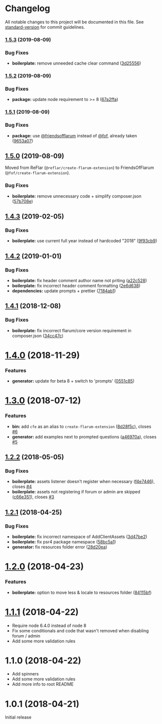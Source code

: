 # Changelog

All notable changes to this project will be documented in this file. See [standard-version](https://github.com/conventional-changelog/standard-version) for commit guidelines.

### [1.5.3](https://github.com/FriendsOfFlarum/extension-generator/compare/v1.5.2...v1.5.3) (2019-08-09)


### Bug Fixes

* **boilerplate:** remove unneeded cache clear command ([3d25556](https://github.com/FriendsOfFlarum/extension-generator/commit/3d25556))

### [1.5.2](https://github.com/FriendsOfFlarum/extension-generator/compare/v1.5.1...v1.5.2) (2019-08-09)


### Bug Fixes

* **package:** update node requirement to >= 8 ([67a2ffa](https://github.com/FriendsOfFlarum/extension-generator/commit/67a2ffa))

### [1.5.1](https://github.com/FriendsOfFlarum/extension-generator/compare/v1.5.0...v1.5.1) (2019-08-09)


### Bug Fixes

* **package:** use [@friendsofflarum](https://github.com/friendsofflarum) instead of [@fof](https://github.com/fof), already taken ([9653a07](https://github.com/FriendsOfFlarum/extension-generator/commit/9653a07))

## [1.5.0](https://github.com/FriendsOfFlarum/extension-generator/compare/v1.4.3...v1.5.0) (2019-08-09)

Moved from ReFlar (`@reflar/create-flarum-extension`) to FriendsOfFlarum (`@fof/create-flarum-extension`).

### Bug Fixes

* **boilerplate:** remove unnecessary code + simplify composer.json ([57b708e](https://github.com/FriendsOfFlarum/extension-generator/commit/57b708e))

<a name="1.4.3"></a>
## [1.4.3](https://github.com/ReFlar/extension-generator/compare/v1.4.2...v1.4.3) (2019-02-05)


### Bug Fixes

* **boilerplate:** use current full year instead of hardcoded "2018" ([9f93cb9](https://github.com/ReFlar/extension-generator/commit/9f93cb9))



<a name="1.4.2"></a>
## [1.4.2](https://github.com/ReFlar/extension-generator/compare/v1.4.1...v1.4.2) (2019-01-01)


### Bug Fixes

* **boilerplate:** fix header comment author name not priting ([a22c528](https://github.com/ReFlar/extension-generator/commit/a22c528))
* **boilerplate:** fix incorrect header comment formatting ([2e6d638](https://github.com/ReFlar/extension-generator/commit/2e6d638))
* **dependencies:** update prompts + prettier ([7184ab1](https://github.com/ReFlar/extension-generator/commit/7184ab1))



<a name="1.4.1"></a>
## [1.4.1](https://github.com/ReFlar/extension-generator/compare/v1.4.0...v1.4.1) (2018-12-08)


### Bug Fixes

* **boilerplate:** fix incorrect flarum/core version requirement in composer.json ([34cc47c](https://github.com/ReFlar/extension-generator/commit/34cc47c))



<a name="1.4.0"></a>
# [1.4.0](https://github.com/ReFlar/extension-generator/compare/v1.3.0...v1.4.0) (2018-11-29)


### Features

* **generator:** update for beta 8 + switch to 'prompts' ([0551c85](https://github.com/ReFlar/extension-generator/commit/0551c85))



<a name="1.3.0"></a>
# [1.3.0](https://github.com/ReFlar/extension-generator/compare/v1.2.2...v1.3.0) (2018-07-12)


### Features

* **bin:** add `cfe` as an alias to `create-flarum-extension` ([8d28f5c](https://github.com/ReFlar/extension-generator/commit/8d28f5c)), closes [#6](https://github.com/ReFlar/extension-generator/issues/6)
* **generator:** add examples next to prompted questions ([a46970a](https://github.com/ReFlar/extension-generator/commit/a46970a)), closes [#5](https://github.com/ReFlar/extension-generator/issues/5)



<a name="1.2.2"></a>
## [1.2.2](https://github.com/ReFlar/extension-generator/compare/v1.2.1...v1.2.2) (2018-05-05)


### Bug Fixes

* **boilerplate:** assets listener doesn't register when necessary ([f4e7446](https://github.com/ReFlar/extension-generator/commit/f4e7446)), closes [#4](https://github.com/ReFlar/extension-generator/issues/4)
* **boilerplate:** assets not registering if forum or admin are skipped ([c66e351](https://github.com/ReFlar/extension-generator/commit/c66e351)), closes [#3](https://github.com/ReFlar/extension-generator/issues/3)



<a name="1.2.1"></a>
## [1.2.1](https://github.com/ReFlar/extension-generator/compare/v1.2.0...v1.2.1) (2018-04-25)


### Bug Fixes

* **boilerplate:** fix incorrect namespace of AddClientAssets ([3d47be2](https://github.com/ReFlar/extension-generator/commit/3d47be2))
* **boilerplate:** fix psr4 package namespace ([58bc5a1](https://github.com/ReFlar/extension-generator/commit/58bc5a1))
* **generator:** fix resources folder error ([28d20ea](https://github.com/ReFlar/extension-generator/commit/28d20ea))



<a name="1.2.0"></a>
# [1.2.0](https://github.com/ReFlar/extension-generator/compare/v1.1.1...v1.2.0) (2018-04-23)


### Features

* **boilerplate:** option to move less & locale to resources folder ([84115bf](https://github.com/ReFlar/extension-generator/commit/84115bf))


<a name="1.1.1"></a>
# [1.1.1](https://github.com/ReFlar/extension-generator/compare/v1.1.0...v1.1.1) (2018-04-22)

* Require node 6.4.0 instead of node 8
* Fix some conditionals and code that wasn't removed when disabling forum / admin
* Add some more validation rules

<a name="1.1.0"></a>
# 1.1.0 (2018-04-22)

* Add spinners
* Add some more validation rules
* Add more info to root README

<a name="1.0.1"></a>
# 1.0.1 (2018-04-21)

Initial release
